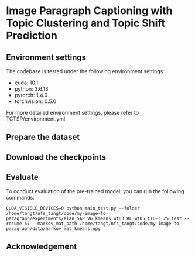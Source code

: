 # Image Paragraph Captioning with Topic Clustering and Topic Shift Prediction

## Environment settings
The codebase is tested under the following environment settings:
- cuda: 10.1
- python: 3.6.13
- pytorch: 1.4.0
- torchvision: 0.5.0

For more detailed environment settings, please refer to TCTSP/environment.yml

## Prepare the dataset

## Download the checkpoints

## Evaluate
To conduct evaluation of the pre-trained model, you can run the following commands:
```shell
CUDA_VISIBLE_DEVICES=0 python main_test.py --folder /home/tangt/nfs_tangt/code/my-image-to-paragraph/experiments/Xlan_SAP_V6_kmeans_wt03_RL_wt05_CIDEr_25_test --resume 57 --markov_mat_path /home/tangt/nfs_tangt/code/my-image-to-paragraph/data/markov_mat_kmeans.npy
```

## Acknowledgement
